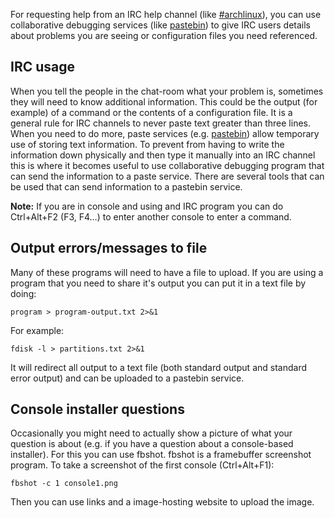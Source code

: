 For requesting help from an IRC help channel (like [#archlinux](/index.php/Irc "Irc")), you can use collaborative debugging services (like [pastebin](http://pastie.org/)) to give IRC users details about problems you are seeing or configuration files you need referenced.

## IRC usage

When you tell the people in the chat-room what your problem is, sometimes they will need to know additional information. This could be the output (for example) of a command or the contents of a configuration file. It is a general rule for IRC channels to never paste text greater than three lines. When you need to do more, paste services (e.g. [pastebin](http://pastebin.com/)) allow temporary use of storing text information. To prevent from having to write the information down physically and then type it manually into an IRC channel this is where it becomes useful to use collaborative debugging program that can send the information to a paste service. There are several tools that can be used that can send information to a pastebin service.

**Note:** If you are in console and using and IRC program you can do Ctrl+Alt+F2 (F3, F4…) to enter another console to enter a command.

## Output errors/messages to file

Many of these programs will need to have a file to upload. If you are using a program that you need to share it's output you can put it in a text file by doing:

```
program > program-output.txt 2>&1 

```

For example:

```
fdisk -l > partitions.txt 2>&1

```

It will redirect all output to a text file (both standard output and standard error output) and can be uploaded to a pastebin service.

## Console installer questions

Occasionally you might need to actually show a picture of what your question is about (e.g. if you have a question about a console-based installer). For this you can use fbshot. fbshot is a framebuffer screenshot program. To take a screenshot of the first console (Ctrl+Alt+F1):

```
fbshot -c 1 console1.png

```

Then you can use links and a image-hosting website to upload the image.